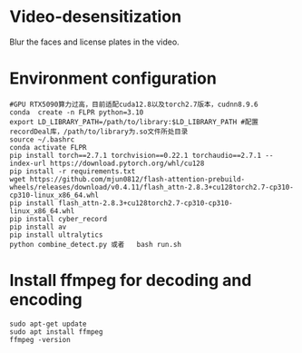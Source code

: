 # Video-desensitization
Blur the faces and license plates in the video.

# Environment configuration
    #GPU RTX5090算力过高，目前适配cuda12.8以及torch2.7版本，cudnn8.9.6
    conda  create -n FLPR python=3.10
    export LD_LIBRARY_PATH=/path/to/library:$LD_LIBRARY_PATH #配置recordDeal库，/path/to/library为.so文件所处目录
    source ~/.bashrc
    conda activate FLPR
    pip install torch==2.7.1 torchvision==0.22.1 torchaudio==2.7.1 --index-url https://download.pytorch.org/whl/cu128
    pip install -r requirements.txt
    wget https://github.com/mjun0812/flash-attention-prebuild-wheels/releases/download/v0.4.11/flash_attn-2.8.3+cu128torch2.7-cp310-cp310-linux_x86_64.whl
    pip install flash_attn-2.8.3+cu128torch2.7-cp310-cp310-linux_x86_64.whl
    pip install cyber_record
    pip install av
    pip install ultralytics
    python combine_detect.py 或者   bash run.sh
    


# Install ffmpeg for decoding and encoding
    sudo apt-get update
    sudo apt install ffmpeg
    ffmpeg -version


